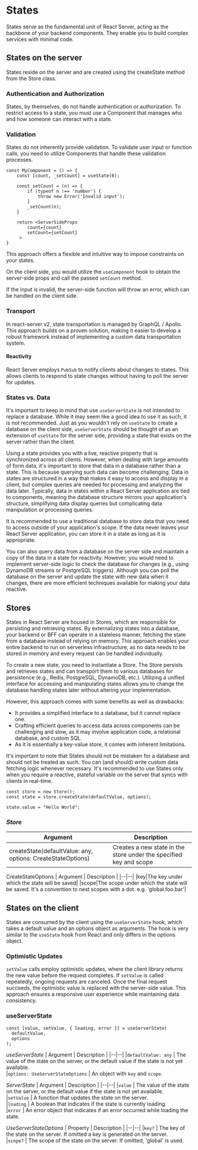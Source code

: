 # States

States serve as the fundamental unit of React Server, acting as the backbone of your backend components. They enable you to build complex services with minimal code.

## States on the server

States reside on the server and are created using the createState method from the Store class.

### Authentication and Authorization

States, by themselves, do not handle authentication or authorization. To restrict access to a state, you must use a Component that manages who and how someone can interact with a state.

### Validation

States do not inherently provide validation. To validate user input or function calls, you need to utilize Components that handle these validation processes.

```tsx
const MyComponent = () => {
    const [count, _setCount] = useState(0);

    const setCount = (n) => {
        if (typeof n !== 'number') {
            throw new Error('Invalid input');
        }
        _setCount(n);
    }

    return <ServerSideProps
        count={count}
        setCount={setCount}
     >
}
```

This approach offers a flexible and intuitive way to impose constraints on your states.

On the client side, you would utilize the `useComponent` hook to obtain the server-side props and call the passed `setCount` method.

If the input is invalid, the server-side function will throw an error, which can be handled on the client side.

### Transport

In react-server v2, state transportation is managed by GraphQL / Apollo. This approach builds on a proven solution, making it easier to develop a robust framework instead of implementing a custom data transportation system.

#### Reactivity

React Server employs `PubSub` to notify clients about changes to states. This allows clients to respond to state changes without having to poll the server for updates.

### States vs. Data

It's important to keep in mind that use `useServerState`  is not intended to replace a database. While it may seem like a good idea to use it as such, it is not recommended. Just as you wouldn't rely on `useState` to create a database on the client side, `useServerState` should be thought of as an extension of `useState` for the server side, providing a state that exists on the server rather than the client.

Using a state provides you with a live, reactive property that is synchronized across all clients. However, when dealing with large amounts of form data, it's important to store that data in a database rather than a state. This is because querying such data can become challenging. Data in states are structured in a way that makes it easy to access and display in a client, but complex queries are needed for processing and analyzing the data later. Typically, data in states within a React Server application are tied to components, meaning the database structure mirrors your application's structure, simplifying data display queries but complicating data manipulation or processing queries.

It is recommended to use a traditional database to store data that you need to access outside of your application's scope. If the data never leaves your React Server application, you can store it in a state as long as it is appropriate.

You can also query data from a database on the server side and maintain a copy of the data in a state for reactivity. However, you would need to implement server-side logic to check the database for changes (e.g., using DynamoDB streams or PostgreSQL triggers). Although you can poll the database on the server and update the state with new data when it changes, there are more efficient techniques available for making your data reactive.

## Stores
States in React Server are housed in Stores, which are responsible for persisting and retrieving states. By externalizing states into a database, your backend or BFF can operate in a stateless manner, fetching the state from a database instead of relying on memory. This approach enables your entire backend to run on serverless infrastructure, as no data needs to be stored in memory and every request can be handled individually.

To create a new state, you need to instantiate a Store. The Store persists and retrieves states and can transport them to various databases for persistence (e.g., Redis, PostgreSQL, DynamoDB, etc.). Utilizing a unified interface for accessing and manipulating states allows you to change the database handling states later without altering your implementation.

However, this approach comes with some benefits as well as drawbacks:

* It provides a simplified interface to a database, but it cannot replace one.
* Crafting efficient queries to access data across components can be challenging and slow, as it may involve application code, a relational database, and custom SQL.
* As it is essentially a key-value store, it comes with inherent limitations.

It's important to note that States should not be mistaken for a database and should not be treated as such. You can (and should) write custom data fetching logic whenever necessary. It's recommended to use States only when you require a reactive, stateful variable on the server that syncs with clients in real-time.

```tsx
const store = new Store();
const state = store.createState(defaultValue, options);

state.value = "Hello World";
```

### _Store_

| Argument                                                    | Description                                                        |
| ----------------------------------------------------------- | ------------------------------------------------------------------ |
| createState(defaultValue: any, options: CreateStateOptions) | Creates a new state in the store under the specified key and scope |

CreateStateOptions
| Argument | Description |
|--|--|
|key|The key under which the state will be saved|
|scope|The scope under which the state will be saved. It's a convention to nest scopes with a dot. e.g. 'global.foo.bar'|

## States on the client

States are consumed by the client using the `useServerState` hook, which takes a default value and an options object as arguments. The hook is very similar to the `useState` hook from React and only differs in the options object.

### Optimistic Updates

`setValue` calls employ optimistic updates, where the client library returns the new value before the request completes. If `setValue` is called repeatedly, ongoing requests are canceled. Once the final request succeeds, the optimistic value is replaced with the server-side value. This approach ensures a responsive user experience while maintaining data consistency.

### useServerState

```tsx
const [value, setValue, { loading, error }] = useServerState(
  defaultValue,
  options
);
```

_useServerState_
| Argument | Description |
|--|--|
|`defaultValue: any` | The value of the state on the server, or the default value if the state is not yet available.  
|`options: UseServerStateOptions` | An object with `key` and `scope`.

_ServerState_
| Argument | Description |
|--|--|
|`value` | The value of the state on the server, or the default value if the state is not yet available.  
|`setValue` | A function that updates the state on the server.  
|`loading` | A boolean that indicates if the state is currently loading.  
|`error` | An error object that indicates if an error occurred while loading the state.

_UseServerStateOptions_
| Property | Description |
|--|--|
|`key?` | The key of the state on the server. If omitted a key is generated on the server.  
|`scope?` | The scope of the state on the server. If omitted, 'global' is used.

